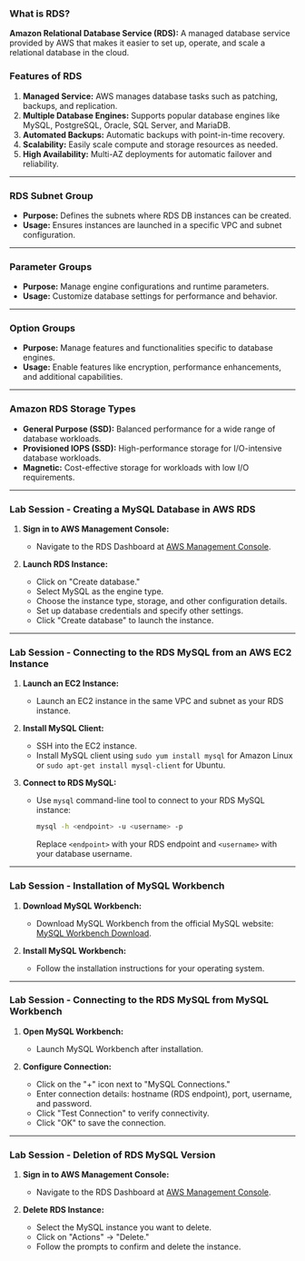 ### What is RDS?

**Amazon Relational Database Service (RDS):** A managed database service provided by AWS that makes it easier to set up, operate, and scale a relational database in the cloud.

### Features of RDS

1. **Managed Service:** AWS manages database tasks such as patching, backups, and replication.
2. **Multiple Database Engines:** Supports popular database engines like MySQL, PostgreSQL, Oracle, SQL Server, and MariaDB.
3. **Automated Backups:** Automatic backups with point-in-time recovery.
4. **Scalability:** Easily scale compute and storage resources as needed.
5. **High Availability:** Multi-AZ deployments for automatic failover and reliability.
----
### RDS Subnet Group

- **Purpose:** Defines the subnets where RDS DB instances can be created.
- **Usage:** Ensures instances are launched in a specific VPC and subnet configuration.
----
### Parameter Groups

- **Purpose:** Manage engine configurations and runtime parameters.
- **Usage:** Customize database settings for performance and behavior.
----
### Option Groups

- **Purpose:** Manage features and functionalities specific to database engines.
- **Usage:** Enable features like encryption, performance enhancements, and additional capabilities.
----
### Amazon RDS Storage Types

- **General Purpose (SSD):** Balanced performance for a wide range of database workloads.
- **Provisioned IOPS (SSD):** High-performance storage for I/O-intensive database workloads.
- **Magnetic:** Cost-effective storage for workloads with low I/O requirements.
----
### Lab Session - Creating a MySQL Database in AWS RDS

1. **Sign in to AWS Management Console:**
   - Navigate to the RDS Dashboard at [AWS Management Console](https://console.aws.amazon.com/rds/).

2. **Launch RDS Instance:**
   - Click on "Create database."
   - Select MySQL as the engine type.
   - Choose the instance type, storage, and other configuration details.
   - Set up database credentials and specify other settings.
   - Click "Create database" to launch the instance.
----
### Lab Session - Connecting to the RDS MySQL from an AWS EC2 Instance

1. **Launch an EC2 Instance:**
   - Launch an EC2 instance in the same VPC and subnet as your RDS instance.

2. **Install MySQL Client:**
   - SSH into the EC2 instance.
   - Install MySQL client using `sudo yum install mysql` for Amazon Linux or `sudo apt-get install mysql-client` for Ubuntu.

3. **Connect to RDS MySQL:**
   - Use `mysql` command-line tool to connect to your RDS MySQL instance:
     ```bash
     mysql -h <endpoint> -u <username> -p
     ```
     Replace `<endpoint>` with your RDS endpoint and `<username>` with your database username.
----
### Lab Session - Installation of MySQL Workbench

1. **Download MySQL Workbench:**
   - Download MySQL Workbench from the official MySQL website: [MySQL Workbench Download](https://dev.mysql.com/downloads/workbench/).

2. **Install MySQL Workbench:**
   - Follow the installation instructions for your operating system.
----
### Lab Session - Connecting to the RDS MySQL from MySQL Workbench

1. **Open MySQL Workbench:**
   - Launch MySQL Workbench after installation.

2. **Configure Connection:**
   - Click on the "+" icon next to "MySQL Connections."
   - Enter connection details: hostname (RDS endpoint), port, username, and password.
   - Click "Test Connection" to verify connectivity.
   - Click "OK" to save the connection.
----
### Lab Session - Deletion of RDS MySQL Version

1. **Sign in to AWS Management Console:**
   - Navigate to the RDS Dashboard at [AWS Management Console](https://console.aws.amazon.com/rds/).

2. **Delete RDS Instance:**
   - Select the MySQL instance you want to delete.
   - Click on "Actions" -> "Delete."
   - Follow the prompts to confirm and delete the instance.
